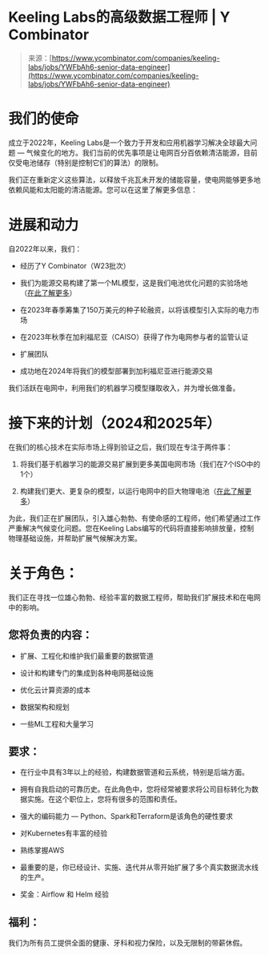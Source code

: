 <!--yml

category: 未分类

date: 2024-05-29 12:44:22

-->

# Keeling Labs的高级数据工程师 | Y Combinator

> 来源：[https://www.ycombinator.com/companies/keeling-labs/jobs/YWFbAh6-senior-data-engineer](https://www.ycombinator.com/companies/keeling-labs/jobs/YWFbAh6-senior-data-engineer)

# **我们的使命**

成立于2022年，Keeling Labs是一个致力于开发和应用机器学习解决全球最大问题 — 气候变化的地方。我们当前的优先事项是让电网百分百依赖清洁能源，目前仅受电池储存（特别是控制它们的算法）的限制。

我们正在重新定义这些算法，以释放千兆瓦未开发的储能容量，使电网能够更多地依赖风能和太阳能的清洁能源。您可以在这里了解更多信息：

# **进展和动力**

自2022年以来，我们：

+   经历了Y Combinator（W23批次）

+   我们为能源交易构建了第一个ML模型，这是我们电池优化问题的实验场地（[在此了解更多](https://www.keelinglabs.com/energy-trading)）

+   在2023年春季筹集了150万美元的种子轮融资，以将该模型引入实际的电力市场

+   在2023年秋季在加利福尼亚（CAISO）获得了作为电网参与者的监管认证

+   扩展团队

+   成功地在2024年将我们的模型部署到加利福尼亚进行能源交易

我们活跃在电网中，利用我们的机器学习模型赚取收入，并为增长做准备。

# **接下来的计划（2024和2025年）**

在我们的核心技术在实际市场上得到验证之后，我们现在专注于两件事：

1.  将我们基于机器学习的能源交易扩展到更多美国电网市场（我们在7个ISO中的1个）

1.  构建我们更大、更复杂的模型，以运行电网中的巨大物理电池（[在此了解更多](https://www.keelinglabs.com/energy-management)）

为此，我们正在扩展团队，引入雄心勃勃、有使命感的工程师，他们希望通过工作严重解决气候变化问题。您在Keeling Labs编写的代码将直接影响排放量，控制物理基础设施，并帮助扩展气候解决方案。

# **关于角色：**

我们正在寻找一位雄心勃勃、经验丰富的数据工程师，帮助我们扩展技术和在电网中的影响。

## **您将负责的内容：**

+   扩展、工程化和维护我们最重要的数据管道

+   设计和构建专门的集成到各种电网基础设施

+   优化云计算资源的成本

+   数据架构和规划

+   一些ML工程和大量学习

## **要求：**

+   在行业中具有3年以上的经验，构建数据管道和云系统，特别是后端方面。

+   拥有自我启动的可靠历史。在此角色中，您将经常被要求将公司目标转化为数据实施。在这个职位上，您将有很多的范围和责任。

+   强大的编码能力 — Python、Spark和Terraform是该角色的硬性要求

+   对Kubernetes有丰富的经验

+   熟练掌握AWS

+   最重要的是，你已经设计、实施、迭代并从零开始扩展了多个真实数据流水线的生产。

+   奖金：Airflow 和 Helm 经验

## **福利：**

我们为所有员工提供全面的健康、牙科和视力保险，以及无限制的带薪休假。
